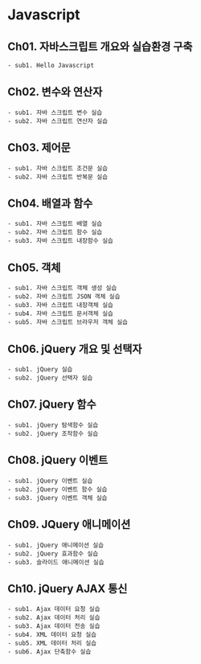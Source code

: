# Javascript

## Ch01. 자바스크립트 개요와 실습환경 구축
    - sub1. Hello Javascript

## Ch02. 변수와 연산자
    - sub1. 자바 스크립트 변수 실습
    - sub2. 자바 스크립트 연산자 실습

## Ch03. 제어문
    - sub1. 자바 스크립트 조건문 실습
    - sub2. 자바 스크립트 반복문 실습

## Ch04. 배열과 함수
    - sub1. 자바 스크립트 배열 실습
    - sub2. 자바 스크립트 함수 실습
    - sub3. 자바 스크립트 내장함수 실습

## Ch05. 객체
    - sub1. 자바 스크립트 객체 생성 실습
    - sub2. 자바 스크립트 JSON 객체 실습
    - sub3. 자바 스크립트 내장객체 실습
    - sub4. 자바 스크립트 문서객체 실습
    - sub5. 자바 스크립트 브라우저 객체 실습

## Ch06. jQuery 개요 및 선택자
    - sub1. jQuery 실습
    - sub2. jQuery 선택자 실습

## Ch07. jQuery 함수
    - sub1. jQuery 탐색함수 실습
    - sub2. jQuery 조작함수 실습

## Ch08. jQuery 이벤트
    - sub1. jQuery 이벤트 실습
    - sub2. jQuery 이벤트 함수 실습
    - sub3. jQuery 이벤트 객체 실습

## Ch09. JQuery 애니메이션
    - sub1. jQuery 애니메이션 실습
    - sub2. jQuery 효과함수 실습
    - sub3. 슬라이드 애니메이션 실습

## Ch10. jQuery AJAX 통신
    - sub1. Ajax 데이터 요청 실습
    - sub2. Ajax 데이터 처리 실습
    - sub3. Ajax 데이터 전송 실습
    - sub4. XML 데이터 요청 실습
    - sub5. XML 데이터 처리 실습
    - sub6. Ajax 단축함수 실습